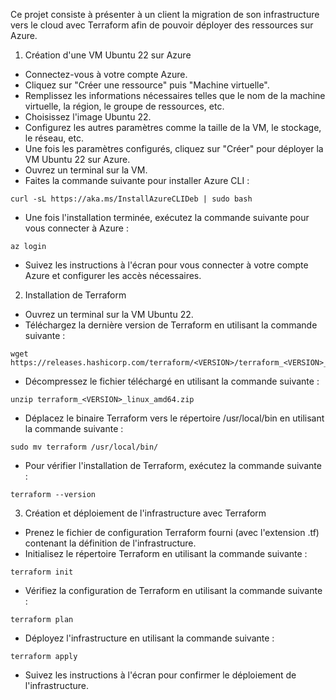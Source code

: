 Ce projet consiste à présenter à un client la migration de son infrastructure vers le cloud avec Terraform afin de pouvoir déployer des ressources sur Azure.

1. Création d'une VM Ubuntu 22 sur Azure
- Connectez-vous à votre compte Azure.
- Cliquez sur "Créer une ressource" puis "Machine virtuelle".
- Remplissez les informations nécessaires telles que le nom de la machine virtuelle, la région, le groupe de ressources, etc.
- Choisissez l'image Ubuntu 22.
- Configurez les autres paramètres comme la taille de la VM, le stockage, le réseau, etc.
- Une fois les paramètres configurés, cliquez sur "Créer" pour déployer la VM Ubuntu 22 sur Azure.
- Ouvrez un terminal sur la VM.
- Faites la commande suivante pour installer Azure CLI :
```
curl -sL https://aka.ms/InstallAzureCLIDeb | sudo bash
```
- Une fois l'installation terminée, exécutez la commande suivante pour vous connecter à Azure :
```
az login
```
- Suivez les instructions à l'écran pour vous connecter à votre compte Azure et configurer les accès nécessaires.

2. Installation de Terraform
-  Ouvrez un terminal sur la VM Ubuntu 22.
- Téléchargez la dernière version de Terraform en utilisant la commande suivante :
```
wget https://releases.hashicorp.com/terraform/<VERSION>/terraform_<VERSION>_linux_amd64.zip
```
- Décompressez le fichier téléchargé en utilisant la commande suivante :
```
unzip terraform_<VERSION>_linux_amd64.zip
```
- Déplacez le binaire Terraform vers le répertoire /usr/local/bin en utilisant la commande suivante :
```
sudo mv terraform /usr/local/bin/
```
- Pour vérifier l'installation de Terraform, exécutez la commande suivante :
```
terraform --version
```

3. Création et déploiement de l'infrastructure avec Terraform
- Prenez le fichier de configuration Terraform fourni (avec l'extension .tf) contenant la définition de l'infrastructure.
- Initialisez le répertoire Terraform en utilisant la commande suivante :
```
terraform init
```
- Vérifiez la configuration de Terraform en utilisant la commande suivante :
```
terraform plan
```
- Déployez l'infrastructure en utilisant la commande suivante :
```
terraform apply
```
- Suivez les instructions à l'écran pour confirmer le déploiement de l'infrastructure.
